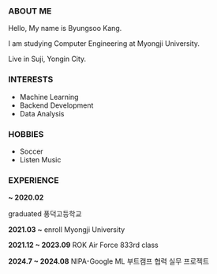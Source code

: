 ### ABOUT ME
Hello, My name is Byungsoo Kang. 

I am studying Computer Engineering at Myongji University.

Live in Suji, Yongin City. 


### INTERESTS
- Machine Learning
- Backend Development
- Data Analysis

### HOBBIES
- Soccer
- Listen Music

### EXPERIENCE

**~ 2020.02**

graduated 풍덕고등학교

**2021.03 ~**
enroll Myongji University

**2021.12 ~ 2023.09**
ROK Air Force 833rd class

**2024.7 ~ 2024.08**
NIPA-Google ML 부트캠프 협력 실무 프로젝트